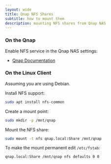```yaml
---
layout: wide
title: Qnap NFS Shares
subtitle: how to mount them
description: mounting NFS shares from Qnap NAS
---
```


### On the Qnap

Enable NFS service in the Qnap NAS settings:


- [Qnap Documentation](https://www.qnap.com/en-us/how-to/faq/article/how-to-enable-and-setup-host-access-for-nfs-connection)

### On the Linux Client

Assuming you are using Debian.

Install NFS support:

```bash
sudo apt install nfs-common
```
Create a mount point:

```bash
sudo mkdir -p /mnt/qnap
```

Mount the NFS share:

```bash
sudo mount -t nfs qnap.local:Share /mnt/qnap
```

To make the mount permanent edit `/etc/fstab`:

```bash
qnap.local:Share /mnt/qnap nfs defaults 0 0
```
